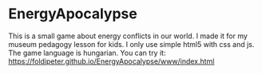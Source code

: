# EnergyApocalypse
This is a small game about energy conflicts in our world. I made it for my museum pedagogy lesson for kids. I only use simple html5 with css and js. The game language is hungarian.
You can try it: https://foldipeter.github.io/EnergyApocalypse/www/index.html
